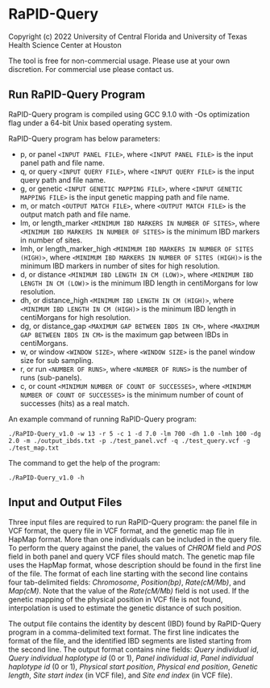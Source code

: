 # RaPID-Query

Copyright (c) 2022 University of Central Florida and University of Texas Health Science Center at Houston

The tool is free for non-commercial usage. Please use at your own discretion. For commercial use please contact us.

## Run RaPID-Query Program

RaPID-Query program is compiled using GCC 9.1.0 with -Os optimization flag under a 64-bit Unix based operating system.

RaPID-Query program has below parameters:
- p, or panel `<INPUT PANEL FILE>`, where `<INPUT PANEL FILE>` is the input panel path and file name.
- q, or query `<INPUT QUERY FILE>`, where `<INPUT QUERY FILE>` is the input query path and file name.
- g, or genetic `<INPUT GENETIC MAPPING FILE>`, where `<INPUT GENETIC MAPPING FILE>` is the input genetic mapping path and file name.
- m, or match `<OUTPUT MATCH FILE>`, where `<OUTPUT MATCH FILE>` is the output match path and file name.
- lm, or length_marker `<MINIMUM IBD MARKERS IN NUMBER OF SITES>`, where `<MINIMUM IBD MARKERS IN NUMBER OF SITES>` is the minimum IBD markers in number of sites.
- lmh, or length_marker_high `<MINIMUM IBD MARKERS IN NUMBER OF SITES (HIGH)>`, where `<MINIMUM IBD MARKERS IN NUMBER OF SITES (HIGH)>` is the minimum IBD markers in number of sites for high resolution.
- d, or distance `<MINIMUM IBD LENGTH IN CM (LOW)>`, where `<MINIMUM IBD LENGTH IN CM (LOW)>` is the minimum IBD length in centiMorgans for low resolution.
- dh, or distance_high `<MINIMUM IBD LENGTH IN CM (HIGH)>`, where `<MINIMUM IBD LENGTH IN CM (HIGH)>` is the minimum IBD length in centiMorgans for high resolution.
- dg, or distance_gap `<MAXIMUM GAP BETWEEN IBDS IN CM>`, where `<MAXIMUM GAP BETWEEN IBDS IN CM>` is the maximum gap between IBDs in centiMorgans.
- w, or window `<WINDOW SIZE>`, where `<WINDOW SIZE>` is the panel window size for sub sampling.
- r, or run `<NUMBER OF RUNS>`, where `<NUMBER OF RUNS>` is the number of runs (sub-panels).
- c, or count `<MINIMUM NUMBER OF COUNT OF SUCCESSES>`, where `<MINIMUM NUMBER OF COUNT OF SUCCESSES>` is the minimum number of count of successes (hits) as a real match.

An example command of running RaPID-Query program:
```
./RaPID-Query_v1.0 -w 13 -r 5 -c 1 -d 7.0 -lm 700 -dh 1.0 -lmh 100 -dg 2.0 -m ./output_ibds.txt -p ./test_panel.vcf -q ./test_query.vcf -g ./test_map.txt 
```

The command to get the help of the program:
```
./RaPID-Query_v1.0 -h
```
## Input and Output Files
Three input files are required to run RaPID-Query program: the panel file in VCF format, the query file in VCF format, and the genetic map file in HapMap format. More than one individuals can be included in the query file. To perform the query against the panel, the values of *CHROM* field and *POS* field in both panel and query VCF files should match. The genetic map file uses the HapMap format, whose description should be found in the first line of the file. The format of each line starting with the second line contains four tab-delimited fields: *Chromosome*, *Position(bp)*, *Rate(cM/Mb)*, and *Map(cM)*. Note that the value of the *Rate(cM/Mb)* field is not used. If the genetic mapping of the physical position in VCF file is not found, interpolation is used to estimate the genetic distance of such position.

The output file contains the identity by descent (IBD) found by RaPID-Query program in a comma-delimited text format. The first line indicates the format of the file, and the identified IBD segments are listed starting from the second line. The output format contains nine fields: *Query individual id*, *Query individual haplotype id* (0 or 1), *Panel individual id*, *Panel individual haplotype id* (0 or 1), *Physical start position*, *Physical end position*, *Genetic length*, *Site start index* (in VCF file), and *Site end index* (in VCF file).

